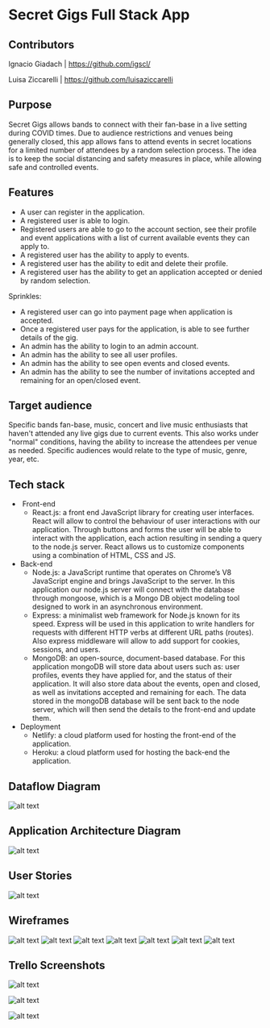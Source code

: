 # Secret Gigs Full Stack App

## Contributors
Ignacio Giadach | https://github.com/igscl/

Luisa Ziccarelli | https://github.com/luisaziccarelli

## Purpose
Secret Gigs allows bands to connect with their fan-base in a live setting during COVID times. Due to audience restrictions and venues being generally closed, this app allows fans to attend events in secret locations for a limited number of attendees by a random selection process. The idea is to keep the social distancing and safety measures in place, while allowing safe and controlled events.

## Features

- A user can register in the application. 
- A registered user is able to login.
- Registered users are able to go to the account section, see their profile and event applications with a list of current available events they can apply to.
- A registered user has the ability to apply to events.
- A registered user has the ability to edit and delete their profile.
- A registered user has the ability to get an application accepted or denied by random selection.

Sprinkles:
- A registered user can go into payment page when application is accepted.
- Once a registered user pays for the application, is able to see further details of the gig.
- An admin has the ability to login to an admin account.
- An admin has the ability to see all user profiles.
- An admin has the ability to see open events and closed events.
- An admin has the ability to see the number of invitations accepted and remaining for an open/closed event. 

## Target audience
Specific bands fan-base, music, concert and live music enthusiasts that haven't attended any live gigs due to current events. This also works under "normal" conditions, having the ability to increase the attendees per venue as needed. Specific audiences would relate to the type of music, genre, year, etc.

## Tech stack
- ​	Front-end
  - React.js: a front end JavaScript library for creating user interfaces. React will allow to control the behaviour of user interactions with our application. Through buttons and forms the user will be able to interact with the application, each action resulting in sending a query to the node.js server. React allows us to customize components using a combination of HTML, CSS and JS. 
- Back-end
  - Node.js: a JavaScript runtime that operates on Chrome’s V8 JavaScript engine and brings JavaScript to the server. In this application our node.js server will connect with the database through mongoose, which is a Mongo DB object modeling tool designed to work in an asynchronous environment. 
  - Express: a minimalist web framework for Node.js known for its speed. Express will be used in this application to write handlers for requests with different HTTP verbs at different URL paths (routes). Also express middleware will allow to add support for cookies, sessions, and users. 
  - MongoDB: an open-source, document-based database. For this application mongoDB will store data about users such as: user profiles, events they have applied for, and the status of their application. It will also store data about the events, open and closed, as well as invitations accepted and remaining for each. The data stored in the mongoDB database will be sent back to the node server, which will then send the details to the  front-end and update them.
- Deployment
  - Netlify: a cloud platform used for hosting the front-end of the application. 
  - Heroku: a cloud platform used for hosting the back-end the application.

## Dataflow Diagram

![alt text](./docs/R2-DFD.png "Data Flow Diagram")

## Application Architecture Diagram

![alt text](./docs/Secret-venue_ArchitectureDiagram.png "Application Architecture Diagram")

## User Stories

![alt text](./docs/secret-venue_userStories.png "User Stories")

## Wireframes

![alt text](./docs/wireframes_desktop/Home_desktop.png "Home page Desktop")
![alt text](./docs/wireframes_desktop/Signup_desktop.png "Sign up desktop")
![alt text](./docs/wireframes_desktop/Login_desktop.png "Login desktop")
![alt text](./docs/wireframes_desktop/Profile_desktop.png "Profile desktop")
![alt text](./docs/wireframes_desktop/Admin_desktop.png  "Admin desktop") 
![alt text](./docs/wireframes_desktop/Profiles_desktop.png "Profiles dsk")
![alt text](./docs/wireframes_desktop/Events_desktop.png "Events dsk")

## Trello Screenshots

![alt text](./docs/screenshots/trello_screenshot1.png "Trello 1")

![alt text](./docs/screenshots/trello_screenshot2.png "Trello 2")

![alt text](./docs/screenshots/trello_screenshot3.png "Trello 3")
